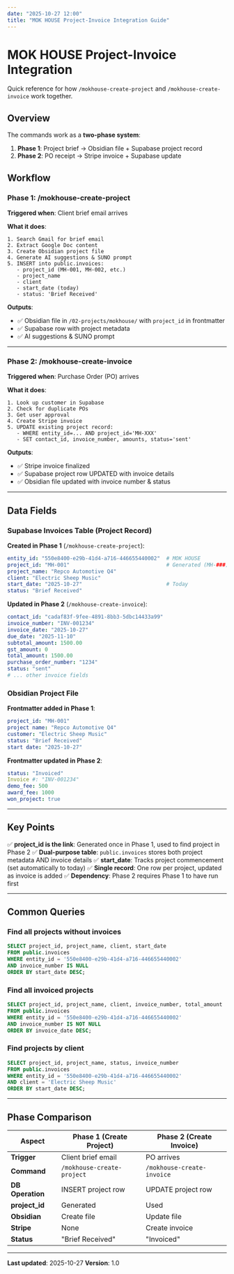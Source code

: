 ```yaml
---
date: "2025-10-27 12:00"
title: "MOK HOUSE Project-Invoice Integration Guide"
---
```


# MOK HOUSE Project-Invoice Integration

Quick reference for how `/mokhouse-create-project` and `/mokhouse-create-invoice` work together.

## Overview

The commands work as a **two-phase system**:
1. **Phase 1**: Project brief → Obsidian file + Supabase project record
2. **Phase 2**: PO receipt → Stripe invoice + Supabase update

## Workflow

### Phase 1: /mokhouse-create-project

**Triggered when**: Client brief email arrives

**What it does**:
```
1. Search Gmail for brief email
2. Extract Google Doc content
3. Create Obsidian project file
4. Generate AI suggestions & SUNO prompt
5. INSERT into public.invoices:
   - project_id (MH-001, MH-002, etc.)
   - project_name
   - client
   - start_date (today)
   - status: 'Brief Received'
```

**Outputs**:
- ✅ Obsidian file in `/02-projects/mokhouse/` with `project_id` in frontmatter
- ✅ Supabase row with project metadata
- ✅ AI suggestions & SUNO prompt

---

### Phase 2: /mokhouse-create-invoice

**Triggered when**: Purchase Order (PO) arrives

**What it does**:
```
1. Look up customer in Supabase
2. Check for duplicate POs
3. Get user approval
4. Create Stripe invoice
5. UPDATE existing project record:
   - WHERE entity_id=... AND project_id='MH-XXX'
   - SET contact_id, invoice_number, amounts, status='sent'
```

**Outputs**:
- ✅ Stripe invoice finalized
- ✅ Supabase project row UPDATED with invoice details
- ✅ Obsidian file updated with invoice number & status

---

## Data Fields

### Supabase Invoices Table (Project Record)

**Created in Phase 1** (`/mokhouse-create-project`):
```yaml
entity_id: "550e8400-e29b-41d4-a716-446655440002"  # MOK HOUSE
project_id: "MH-001"                               # Generated (MH-###)
project_name: "Repco Automotive Q4"
client: "Electric Sheep Music"
start_date: "2025-10-27"                           # Today
status: "Brief Received"
```

**Updated in Phase 2** (`/mokhouse-create-invoice`):
```yaml
contact_id: "cadaf83f-9fee-4891-8bb3-5dbc14433a99"
invoice_number: "INV-001234"
invoice_date: "2025-10-27"
due_date: "2025-11-10"
subtotal_amount: 1500.00
gst_amount: 0
total_amount: 1500.00
purchase_order_number: "1234"
status: "sent"
# ... other invoice fields
```

### Obsidian Project File

**Frontmatter added in Phase 1**:
```yaml
project_id: "MH-001"
project name: "Repco Automotive Q4"
customer: "Electric Sheep Music"
status: "Brief Received"
start date: "2025-10-27"
```

**Frontmatter updated in Phase 2**:
```yaml
status: "Invoiced"
Invoice #: "INV-001234"
demo_fee: 500
award_fee: 1000
won_project: true
```

---

## Key Points

✅ **project_id is the link**: Generated once in Phase 1, used to find project in Phase 2
✅ **Dual-purpose table**: `public.invoices` stores both project metadata AND invoice details
✅ **start_date**: Tracks project commencement (set automatically to today)
✅ **Single record**: One row per project, updated as invoice is added
✅ **Dependency**: Phase 2 requires Phase 1 to have run first

---

## Common Queries

### Find all projects without invoices
```sql
SELECT project_id, project_name, client, start_date
FROM public.invoices
WHERE entity_id = '550e8400-e29b-41d4-a716-446655440002'
AND invoice_number IS NULL
ORDER BY start_date DESC;
```

### Find all invoiced projects
```sql
SELECT project_id, project_name, client, invoice_number, total_amount
FROM public.invoices
WHERE entity_id = '550e8400-e29b-41d4-a716-446655440002'
AND invoice_number IS NOT NULL
ORDER BY invoice_date DESC;
```

### Find projects by client
```sql
SELECT project_id, project_name, status, invoice_number
FROM public.invoices
WHERE entity_id = '550e8400-e29b-41d4-a716-446655440002'
AND client = 'Electric Sheep Music'
ORDER BY start_date DESC;
```

---

## Phase Comparison

| Aspect | Phase 1 (Create Project) | Phase 2 (Create Invoice) |
|--------|---|---|
| **Trigger** | Client brief email | PO arrives |
| **Command** | `/mokhouse-create-project` | `/mokhouse-create-invoice` |
| **DB Operation** | INSERT project row | UPDATE project row |
| **project_id** | Generated | Used |
| **Obsidian** | Create file | Update file |
| **Stripe** | None | Create invoice |
| **Status** | "Brief Received" | "Invoiced" |

---

**Last updated**: 2025-10-27
**Version**: 1.0
